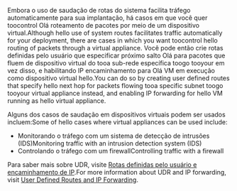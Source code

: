 <span data-ttu-id="c1aee-101">Embora o uso de saudação de rotas do sistema facilita tráfego automaticamente para sua implantação, há casos em que você quer toocontrol Olá roteamento de pacotes por meio de um dispositivo virtual.</span><span class="sxs-lookup"><span data-stu-id="c1aee-101">Although hello use of system routes facilitates traffic automatically for your deployment, there are cases in which you want toocontrol hello routing of packets through a virtual appliance.</span></span> <span data-ttu-id="c1aee-102">Você pode então crie rotas definidas pelo usuário que especificar próximo salto Olá para pacotes que fluem de dispositivo virtual do tooa sub-rede específica toogo tooyour em vez disso, e habilitando IP encaminhamento para Olá VM em execução como dispositivo virtual hello.</span><span class="sxs-lookup"><span data-stu-id="c1aee-102">You can do so by creating user defined routes that specify hello next hop for packets flowing tooa specific subnet toogo tooyour virtual appliance instead, and enabling IP forwarding for hello VM running as hello virtual appliance.</span></span>

<span data-ttu-id="c1aee-103">Alguns dos casos de saudação em dispositivos virtuais podem ser usados incluem:</span><span class="sxs-lookup"><span data-stu-id="c1aee-103">Some of hello cases where virtual appliances can be used include:</span></span>

* <span data-ttu-id="c1aee-104">Monitorando o tráfego com um sistema de detecção de intrusões (IDS)</span><span class="sxs-lookup"><span data-stu-id="c1aee-104">Monitoring traffic with an intrusion detection system (IDS)</span></span>
* <span data-ttu-id="c1aee-105">Controlando o tráfego com um firewall</span><span class="sxs-lookup"><span data-stu-id="c1aee-105">Controlling traffic with a firewall</span></span>

<span data-ttu-id="c1aee-106">Para saber mais sobre UDR, visite [Rotas definidas pelo usuário e encaminhamento de IP](../articles/virtual-network/virtual-networks-udr-overview.md).</span><span class="sxs-lookup"><span data-stu-id="c1aee-106">For more information about UDR and IP forwarding, visit [User Defined Routes and IP Forwarding](../articles/virtual-network/virtual-networks-udr-overview.md).</span></span>

